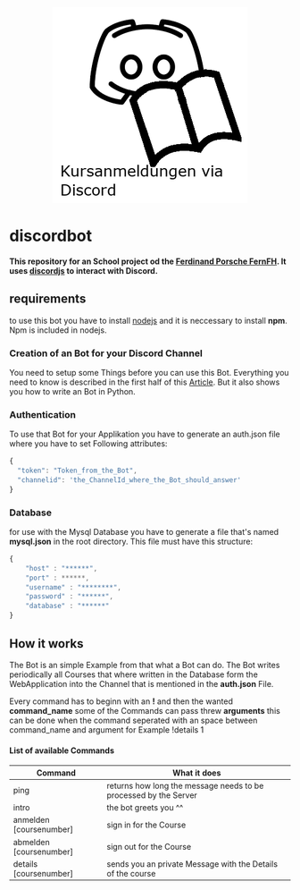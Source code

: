<p align="center">
        <img src=".\readme_images\symbolApplikation.png">
</p>


# discordbot

#### This repository for an School project od the [Ferdinand Porsche FernFH](https://www.fernfh.ac.at/). It uses [discordjs](https://discord.js.org/#/) to interact with Discord.

## requirements
to use this bot you have to install [nodejs](https://nodejs.org/en/download/) and it is neccessary to install <b>npm</b>. Npm is included in nodejs. 

### Creation of an Bot for your Discord Channel
You need to setup some Things before you can use this Bot. Everything you need to know is described in the first half of this [Article](https://www.freecodecamp.org/news/create-a-discord-bot-with-python/). 
But it also shows you how to write an Bot in Python. 


### Authentication 
To use that Bot for your Applikation you have to generate an auth.json file where you have to set Following attributes:
```javascript
{
  "token": "Token_from_the_Bot",
  "channelid": 'the_ChannelId_where_the_Bot_should_answer'
}
```


### Database
for use with the Mysql Database you have to generate a file that's named <b> mysql.json</b> in the root directory.
This file must have this structure:
```javascript
{
    "host" : "******",
    "port" : ******,
    "username" : "********",
    "password" : "******",
    "database" : "******"
}
```

## How it works

The Bot is an simple Example from that what a Bot can do. The Bot writes periodically all Courses that where written in the Database form the WebApplication into the Channel that is mentioned in the <b>auth.json</b> File.

Every command has to beginn with an <b>!</b> and then the wanted <b>command_name</b> some of the Commands can pass threw <b>arguments</b> this can be done when the command seperated with an space between command_name and argument for Example !details 1

#### List of available Commands

Command | What it does
--------|-------------
ping| returns how long the message needs to be processed by the Server
intro| the bot greets you ^^
anmelden [coursenumber]| sign in for the Course
abmelden [coursenumber]| sign out for the Course
details [coursenumber]| sends you an private Message with the Details of the course



